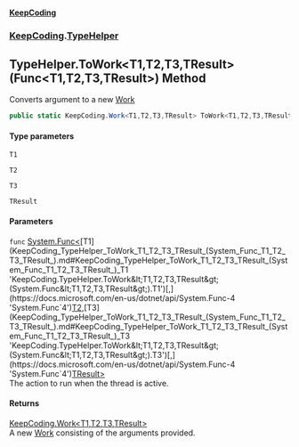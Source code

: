 #### [KeepCoding](index.md 'index')
### [KeepCoding](KeepCoding.md 'KeepCoding').[TypeHelper](KeepCoding_TypeHelper.md 'KeepCoding.TypeHelper')
## TypeHelper.ToWork&lt;T1,T2,T3,TResult&gt;(Func&lt;T1,T2,T3,TResult&gt;) Method
Converts argument to a new [Work](KeepCoding_Work.md 'KeepCoding.Work')
```csharp
public static KeepCoding.Work<T1,T2,T3,TResult> ToWork<T1,T2,T3,TResult>(this System.Func<T1,T2,T3,TResult> func);
```
#### Type parameters
<a name='KeepCoding_TypeHelper_ToWork_T1_T2_T3_TResult_(System_Func_T1_T2_T3_TResult_)_T1'></a>
`T1`  
  
<a name='KeepCoding_TypeHelper_ToWork_T1_T2_T3_TResult_(System_Func_T1_T2_T3_TResult_)_T2'></a>
`T2`  
  
<a name='KeepCoding_TypeHelper_ToWork_T1_T2_T3_TResult_(System_Func_T1_T2_T3_TResult_)_T3'></a>
`T3`  
  
<a name='KeepCoding_TypeHelper_ToWork_T1_T2_T3_TResult_(System_Func_T1_T2_T3_TResult_)_TResult'></a>
`TResult`  
  
#### Parameters
<a name='KeepCoding_TypeHelper_ToWork_T1_T2_T3_TResult_(System_Func_T1_T2_T3_TResult_)_func'></a>
`func` [System.Func&lt;](https://docs.microsoft.com/en-us/dotnet/api/System.Func-4 'System.Func`4')[T1](KeepCoding_TypeHelper_ToWork_T1_T2_T3_TResult_(System_Func_T1_T2_T3_TResult_).md#KeepCoding_TypeHelper_ToWork_T1_T2_T3_TResult_(System_Func_T1_T2_T3_TResult_)_T1 'KeepCoding.TypeHelper.ToWork&lt;T1,T2,T3,TResult&gt;(System.Func&lt;T1,T2,T3,TResult&gt;).T1')[,](https://docs.microsoft.com/en-us/dotnet/api/System.Func-4 'System.Func`4')[T2](KeepCoding_TypeHelper_ToWork_T1_T2_T3_TResult_(System_Func_T1_T2_T3_TResult_).md#KeepCoding_TypeHelper_ToWork_T1_T2_T3_TResult_(System_Func_T1_T2_T3_TResult_)_T2 'KeepCoding.TypeHelper.ToWork&lt;T1,T2,T3,TResult&gt;(System.Func&lt;T1,T2,T3,TResult&gt;).T2')[,](https://docs.microsoft.com/en-us/dotnet/api/System.Func-4 'System.Func`4')[T3](KeepCoding_TypeHelper_ToWork_T1_T2_T3_TResult_(System_Func_T1_T2_T3_TResult_).md#KeepCoding_TypeHelper_ToWork_T1_T2_T3_TResult_(System_Func_T1_T2_T3_TResult_)_T3 'KeepCoding.TypeHelper.ToWork&lt;T1,T2,T3,TResult&gt;(System.Func&lt;T1,T2,T3,TResult&gt;).T3')[,](https://docs.microsoft.com/en-us/dotnet/api/System.Func-4 'System.Func`4')[TResult](KeepCoding_TypeHelper_ToWork_T1_T2_T3_TResult_(System_Func_T1_T2_T3_TResult_).md#KeepCoding_TypeHelper_ToWork_T1_T2_T3_TResult_(System_Func_T1_T2_T3_TResult_)_TResult 'KeepCoding.TypeHelper.ToWork&lt;T1,T2,T3,TResult&gt;(System.Func&lt;T1,T2,T3,TResult&gt;).TResult')[&gt;](https://docs.microsoft.com/en-us/dotnet/api/System.Func-4 'System.Func`4')  
The action to run when the thread is active.
  
#### Returns
[KeepCoding.Work&lt;](KeepCoding_Work_T1_T2_T3_TResult_.md 'KeepCoding.Work&lt;T1,T2,T3,TResult&gt;')[T1](KeepCoding_TypeHelper_ToWork_T1_T2_T3_TResult_(System_Func_T1_T2_T3_TResult_).md#KeepCoding_TypeHelper_ToWork_T1_T2_T3_TResult_(System_Func_T1_T2_T3_TResult_)_T1 'KeepCoding.TypeHelper.ToWork&lt;T1,T2,T3,TResult&gt;(System.Func&lt;T1,T2,T3,TResult&gt;).T1')[,](KeepCoding_Work_T1_T2_T3_TResult_.md 'KeepCoding.Work&lt;T1,T2,T3,TResult&gt;')[T2](KeepCoding_TypeHelper_ToWork_T1_T2_T3_TResult_(System_Func_T1_T2_T3_TResult_).md#KeepCoding_TypeHelper_ToWork_T1_T2_T3_TResult_(System_Func_T1_T2_T3_TResult_)_T2 'KeepCoding.TypeHelper.ToWork&lt;T1,T2,T3,TResult&gt;(System.Func&lt;T1,T2,T3,TResult&gt;).T2')[,](KeepCoding_Work_T1_T2_T3_TResult_.md 'KeepCoding.Work&lt;T1,T2,T3,TResult&gt;')[T3](KeepCoding_TypeHelper_ToWork_T1_T2_T3_TResult_(System_Func_T1_T2_T3_TResult_).md#KeepCoding_TypeHelper_ToWork_T1_T2_T3_TResult_(System_Func_T1_T2_T3_TResult_)_T3 'KeepCoding.TypeHelper.ToWork&lt;T1,T2,T3,TResult&gt;(System.Func&lt;T1,T2,T3,TResult&gt;).T3')[,](KeepCoding_Work_T1_T2_T3_TResult_.md 'KeepCoding.Work&lt;T1,T2,T3,TResult&gt;')[TResult](KeepCoding_TypeHelper_ToWork_T1_T2_T3_TResult_(System_Func_T1_T2_T3_TResult_).md#KeepCoding_TypeHelper_ToWork_T1_T2_T3_TResult_(System_Func_T1_T2_T3_TResult_)_TResult 'KeepCoding.TypeHelper.ToWork&lt;T1,T2,T3,TResult&gt;(System.Func&lt;T1,T2,T3,TResult&gt;).TResult')[&gt;](KeepCoding_Work_T1_T2_T3_TResult_.md 'KeepCoding.Work&lt;T1,T2,T3,TResult&gt;')  
A new [Work](KeepCoding_Work.md 'KeepCoding.Work') consisting of the arguments provided.
